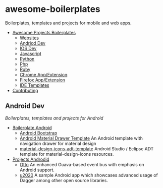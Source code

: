# awesome-boilerplates
Boilerplates, templates and projects for mobile and web apps. 

- [Awesome Projects Boilerplates](#awesome-projects-boilerplates)
    - [Websites](#websites) 
    - [Andriod Dev](#android-dev)
    - [IOS Dev](#ios-dev)
    - [Javascript](#javascript)
    - [Python](#python)
    - [Php](#php)
    - [Ruby](#ruby)
    - [Chrome App/Extension](#chrome-app/Extension)
    - [Firefox App/Extension](#firefoz-app/Extension)
    - [IDE Templates](#ide-templates)
- [Contributing](#contributing)

## Android Dev 

*Boilerplates, templates and projects for Android*
- [Boilerplate Android](#bolierplate-android)
    - [Android Bootstrap](https://github.com/AndroidBootstrap/android-bootstrap)
    - [Android Material Drawer Template](https://github.com/kanytu/android-material-drawer-template) An Android template with navigation drawer for material design
    - [material-design-icons-adt-template](https://github.com/intrications/material-design-icons-adt-template) Android Studio / Eclipse ADT template for material-design-icons resources.
- [Projects Androdid](#projects-android)
    - [Otto](https://github.com/square/otto) An enhanced Guava-based event bus with emphasis on Android support. 
    - [u2020](https://github.com/JakeWharton/u2020) A sample Android app which showcases advanced usage of Dagger among other open source libraries.
